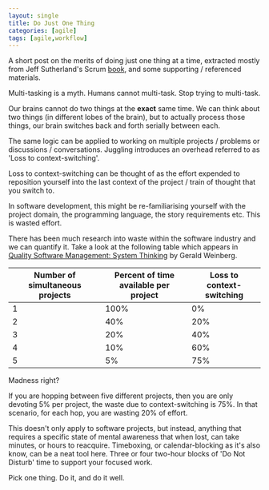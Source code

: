 ```yaml
---
layout: single
title: Do Just One Thing
categories: [agile]
tags: [agile,workflow]
---
```


A short post on the merits of doing just one thing at a time, extracted mostly
from Jeff Sutherland's Scrum
[book](https://www.bookdepository.com/Scrum-Jeff-Sutherland/9780385346450), and some supporting / referenced materials.

Multi-tasking is a myth. Humans cannot multi-task. Stop trying to multi-task.

Our brains cannot do two things at the <b>exact</b> same time. We can think
about two things (in different lobes of the brain), but to actually process
those things, our brain switches back and forth serially between each.

The same logic can be applied to working on multiple projects / problems or
discussions / conversations. Juggling introduces an 
overhead referred to as 'Loss to context-switching'.

Loss to context-switching can be thought of as the effort expended to reposition
yourself into the last context of the project / train of thought that you switch to.  

In software development, this might be re-familiarising yourself with the project
domain, the programming language, the story requirements etc. This is wasted
effort.  

There has been much research into waste within the software
industry and we can quantify it. Take a look at the following table which appears in [Quality Software
Management: System Thinking](https://www.amazon.com/Quality-Software-Management-Systems-Thinking/dp/0932633722) by Gerald Weinberg.

| Number of simultaneous projects	| Percent of time available per project	| Loss to context-switching |
| ------------------------------- | ------------------------------------- | ------------------------- |
| 1 | 100% | 0% |
| 2	| 40%	 | 20% |
| 3	| 20%  | 40% |
| 4	| 10%  | 60% |
| 5	| 5%	 | 75% |
  
Madness right?  

If you are hopping between five different projects, then
you are only devoting 5% per project, the waste due to context-switching is 75%.
In that scenario, for each hop, you are wasting 20% of effort. 

This doesn't only apply to software projects, but instead, anything that
requires a specific state of mental awareness that when lost, can take minutes,
or hours to reacquire. Timeboxing, or calendar-blocking as it's also know, can
be a neat tool here. Three or four two-hour blocks of 'Do Not Disturb' time to
support your focused work.  

Pick one thing. Do it, and do it well.
